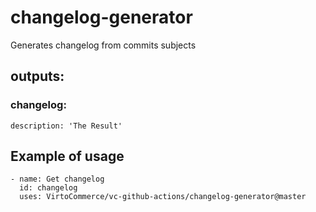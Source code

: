 # changelog-generator

Generates changelog from commits subjects

## outputs:

### changelog:

    description: 'The Result'

## Example of usage

```
- name: Get changelog
  id: changelog
  uses: VirtoCommerce/vc-github-actions/changelog-generator@master
```
